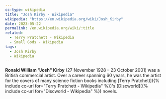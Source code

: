 ```yaml
---
cc-type: wikipedia
title: "Josh Kirby - Wikipedia"
wikipedia: "https://en.wikipedia.org/wiki/Josh_Kirby"
date: 2023-05-22
permalink: /en.wikipedia.org/wiki/:title
related:
  - Terry Pratchett - Wikipedia
  - Small Gods - Wikipedia
tags:
  - Josh Kirby
  - Wikipedia
---
```

**Ronald William "Josh" Kirby** (27 November 1928 – 23 October 2001) was a British commercial artist. Over a career spanning 60 years, he was the artist for the covers of many science fiction books including [Terry Pratchett]({% include cc-url for="Terry Pratchett - Wikipedia" %})'s [Discworld]({% include cc-url for="Discworld - Wikipedia" %}) novels.